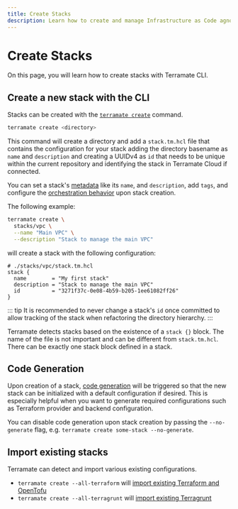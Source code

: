 ```yaml
---
title: Create Stacks
description: Learn how to create and manage Infrastructure as Code agnostic stacks with Terramate.
---
```


# Create Stacks

On this page, you will learn how to create stacks with Terramate CLI.

## Create a new stack with the CLI

Stacks can be created with the [`terramate create`](../cmdline/create.md) command.

```sh
terramate create <directory>
```

This command will create a directory and add a `stack.tm.hcl` file that contains the
configuration for your stack adding the directory basename as `name` and `description` and creating a UUIDv4 as `id`
that needs to be unique within the current repository and identifying the stack in Terramate Cloud if connected.

You can set a stack's [metadata](./configuration.md#general-stack-metadata) like its `name`, and `description`, add `tags`,
and configure the [orchestration behavior](./configuration.md#explicit-order-of-execution) upon stack creation.

The following example:

```sh
terramate create \
  stacks/vpc \
  --name "Main VPC" \
  --description "Stack to manage the main VPC"
```

will create a stack with the following configuration:

```hcl
# ./stacks/vpc/stack.tm.hcl
stack {
  name        = "My first stack"
  description = "Stack to manage the main VPC"
  id          = "3271f37c-0e08-4b59-b205-1ee61082ff26"
}
```

::: tip
It is recommended to never change a stack's `id` once committed to allow tracking of the stack when refactoring the
directory hierarchy.
:::

Terramate detects stacks based on the existence of a `stack {}` block. The name of the file is not important and can be different from `stack.tm.hcl`. There can be exactly one stack block defined in a stack.

## Code Generation

Upon creation of a stack, [code generation](../code-generation/index.md) will be triggered so that the new stack can be
initialized with a default configuration if desired. This is especially helpful when you want to generate required
configurations such as Terraform provider and backend configuration.

You can disable code generation upon stack creation by passing the `--no-generate` flag, e.g. `terramate create some-stack --no-generate`.

## Import existing stacks

Terramate can detect and import various existing configurations.

- `terramate create --all-terraform` will [import existing Terraform and OpenTofu](../on-boarding/terraform.md)
- `terramate create --all-terragrunt` will [import existing Terragrunt](../on-boarding/terragrunt.md)
